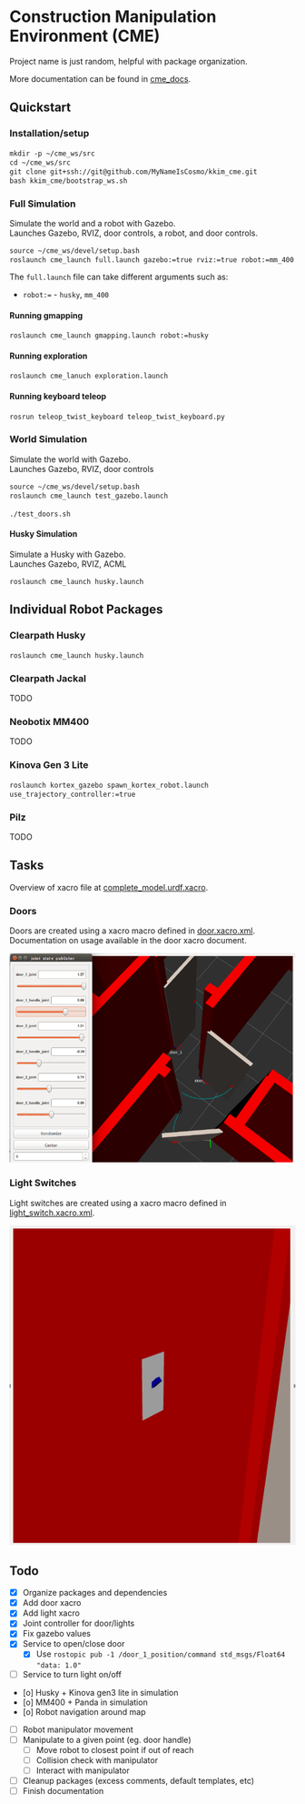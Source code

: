 # Construction Manipulation Environment (CME)
Project name is just random, helpful with package organization.

More documentation can be found in [cme_docs](cme_docs/docs).

## Quickstart
### Installation/setup
```
mkdir -p ~/cme_ws/src
cd ~/cme_ws/src
git clone git+ssh://git@github.com/MyNameIsCosmo/kkim_cme.git
bash kkim_cme/bootstrap_ws.sh
```

### Full Simulation
Simulate the world and a robot with Gazebo.  
Launches Gazebo, RVIZ, door controls, a robot, and door controls.
```
source ~/cme_ws/devel/setup.bash
roslaunch cme_launch full.launch gazebo:=true rviz:=true robot:=mm_400
```

The `full.launch` file can take different arguments such as:
- `robot:=` - `husky`, `mm_400`

#### Running gmapping
```
roslaunch cme_launch gmapping.launch robot:=husky
```

#### Running exploration
```
roslaunch cme_lanuch exploration.launch
```

#### Running keyboard teleop
```
rosrun teleop_twist_keyboard teleop_twist_keyboard.py
```

### World Simulation
Simulate the world with Gazebo.  
Launches Gazebo, RVIZ, door controls
```
source ~/cme_ws/devel/setup.bash
roslaunch cme_launch test_gazebo.launch

./test_doors.sh
```

#### Husky Simulation
Simulate a Husky with Gazebo.  
Launches Gazebo, RVIZ, ACML
```
roslaunch cme_launch husky.launch
```

## Individual Robot Packages

### Clearpath Husky
```
roslaunch cme_launch husky.launch
```

### Clearpath Jackal
TODO

### Neobotix MM400
TODO

### Kinova Gen 3 Lite
```
roslaunch kortex_gazebo spawn_kortex_robot.launch use_trajectory_controller:=true
```

### Pilz
TODO

## Tasks
Overview of xacro file at [complete_model.urdf.xacro](cme_description/urdf/complete_model.urdf.xacro).

### Doors
Doors are created using a xacro macro defined in [door.xacro.xml](cme_description/urdf/door.xacro.xml).  
Documentation on usage available in the door xacro document.

![](cme_docs/docs/assets/img/door_joint_trail.png)

### Light Switches
Light switches are created using a xacro macro defined in [light_switch.xacro.xml](cme_description/urdf/light_switch.xacro.xml).

![](cme_docs/docs/assets/img/light_switch.png)

## Todo
- [x] Organize packages and dependencies
- [x] Add door xacro
- [x] Add light xacro
- [x] Joint controller for door/lights
- [x] Fix gazebo values
- [x] Service to open/close door
	- [x] Use `rostopic pub -1 /door_1_position/command std_msgs/Float64 "data: 1.0"`
- [ ] Service to turn light on/off
- [o] Husky + Kinova gen3 lite in simulation
- [o] MM400 + Panda in simulation
- [o] Robot navigation around map
- [ ] Robot manipulator movement
- [ ] Manipulate to a given point (eg. door handle)
	- [ ] Move robot to closest point if out of reach
	- [ ] Collision check with manipulator
	- [ ] Interact with manipulator
- [ ] Cleanup packages (excess comments, default templates, etc)
- [ ] Finish documentation
